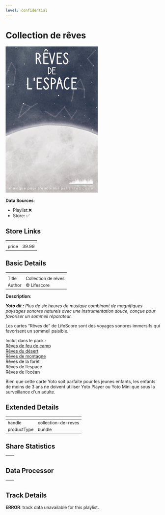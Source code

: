 ```yaml
---
level: confidential
---
```

# Collection de rêves

![card_[4acJo].png](../../img/cards/card_[4acJo].png)

**Data Sources**: 

- Playlist:❌
- Store: ✅


## Store Links

| <!-- --> | <!-- --> |
| - | - |
| price | 39.99 |


## Basic Details

| <!-- --> | <!-- --> |
| - | - |
| Title | Collection de rêves |
| Author | © Lifescore |

**Description**:

_**Yoto dit :** Plus de six heures de musique combinant de magnifiques paysages sonores naturels avec une instrumentation douce, conçue pour favoriser un sommeil réparateur._

Les cartes “Rêves de” de LifeScore sont des voyages sonores immersifs qui favorisent un sommeil paisible.

Inclut dans le pack :  
[Rêves de feu de camp](https://yoto-canada.myshopify.com/products/reves-de-feu-de-camp)  
[Rêves du désert](https://yoto-canada.myshopify.com/products/reves-du-desert)  
[Rêves de montagne](https://yoto-canada.myshopify.com/products/reves-de-montagne)  
Rêves de la forêt  
Rêves de l’espace  
Rêves de l’océan  

Bien que cette carte Yoto soit parfaite pour les jeunes enfants, les enfants de moins de 3 ans ne doivent utiliser Yoto Player ou Yoto Mini que sous la surveillance d'un adulte.


## Extended Details

| <!-- --> | <!-- --> |
| - | - |
| handle | collection-de-reves |
| productType | bundle |


## Share Statistics

| <!-- --> | <!-- --> |
| - | - |


## Data Processor

| <!-- --> | <!-- --> |
| - | - |


## Track Details

**ERROR**: track data unavailable for this playlist.

